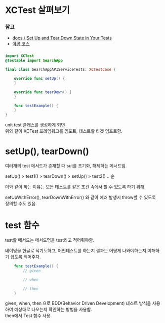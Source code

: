 # XCTest 살펴보기

### 참고 
- [docs / Set Up and Tear Down State in Your Tests](https://developer.apple.com/documentation/xctest/xctestcase/set_up_and_tear_down_state_in_your_tests)
- [야곰 코스](https://yagom.net/courses/unit-test-%ec%9e%91%ec%84%b1%ed%95%98%ea%b8%b0/lessons/unit-test-%ec%9e%91%ec%84%b1%ed%95%98%ea%b8%b0/topic/%ed%85%8c%ec%8a%a4%ed%8a%b8-%ed%8c%8c%ec%9d%bc-%ec%bd%94%eb%93%9c-%ec%82%b4%ed%8e%b4%eb%b3%b4%ea%b8%b0/)

###
```swift
import XCTest
@testable import SearchApp 

final class SearchAppAPIServiceTests: XCTestCase {

    override func setUp() {
    }

    override func tearDown() {
    }

    func testExample() {
    }
}
```

unit test 클래스를 생성하게 되면  
위와 같이 XCTest 프레임워크를 임포트, 테스트할 타겟 임포트함. 

# setUp(), tearDown()
여러개의 test 메서드가 존재할 때 sut를 초기화, 해제하는 메서드임. 

setUp() > test1() > tearDown() > setUp() > test2() .. 순  

이와 같이 하는 이유는 모든 테스트를 같은 조건 속에서 할 수 있도록 하기 위해.  

setUpWithError(), tearDownWithError() 와 같이 에러 발생시 throw할 수 있도록 정의할 수도 있음.  

# test 함수 

test할 메서드는 메서드명을 test라고 적어줘야함.  

네이밍을 한글로 적기도하고, 어떤테스트를 하는지 결과는 어떻게 나와야하는지 이해하기 쉽도록 적어주자.  

```swift
    func testExample() {
        // given

        // when

        // then
    }
```

given, when, then 으로 BDD(Behavior Driven Development) 테스트 방식을 사용하여 예상대로 나오는지 확인하는 방법을 사용함.  
then에서 Test 함수 사용. 
